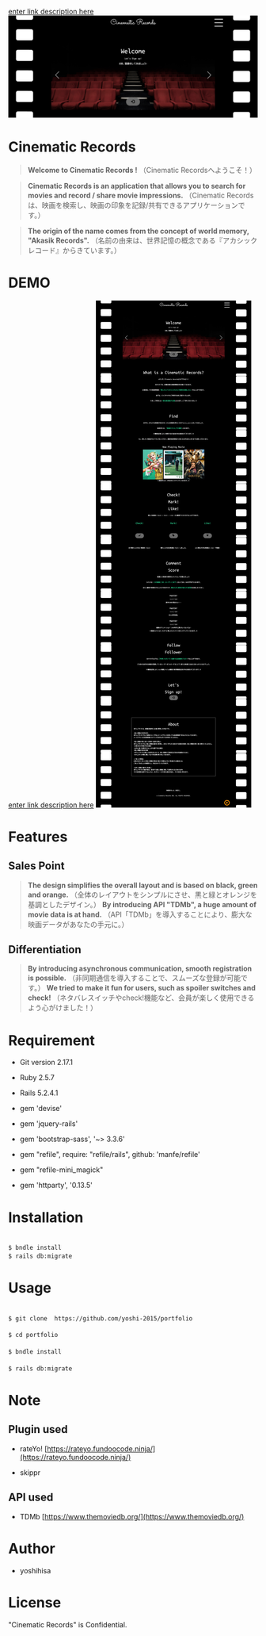 [enter link description here](http://18.178.195.230/)
![DEMO](https://github.com/yoshi-2015/portfolio/blob/master/app/assets/images/DEMO.png)

# Cinematic Records

> **Welcome to Cinematic Records !** 
> （Cinematic Recordsへようこそ！）

> **Cinematic Records is an application that allows you to search for movies and record / share movie impressions.** 
> （Cinematic Recordsは、映画を検索し、映画の印象を記録/共有できるアプリケーションです。）

> **The origin of the name comes from the concept of world memory, "Akasik Records".**
> （名前の由来は、世界記憶の概念である『アカシックレコード』からきています。）

# DEMO

[enter link description here](http://18.178.195.230/)
![DEMO2](https://github.com/yoshi-2015/portfolio/blob/master/app/assets/images/DEMO2.png)


# Features

>   

## **Sales Point**

>    **The design simplifies the overall layout and is based on black, green and orange.**
>   （全体のレイアウトをシンプルにさせ、黒と緑とオレンジを基調としたデザイン。）
>   **By introducing API "TDMb", a huge amount of movie data is at hand.**
>   （API「TDMb」を導入することにより、膨大な映画データがあなたの手元に。）

## **Differentiation**

>    **By introducing asynchronous communication, smooth registration is possible.**
>   （非同期通信を導入することで、スムーズな登録が可能です。）
>   **We tried to make it fun for users, such as spoiler switches and check!**
>   （ネタバレスイッチやcheck!機能など、会員が楽しく使用できるよう心がけました！）

# Requirement

*  Git version 2.17.1

*  Ruby 2.5.7
*  Rails 5.2.4.1
*  gem 'devise'
* gem 'jquery-rails'
* gem 'bootstrap-sass', '~> 3.3.6'
* gem "refile", require: "refile/rails", github: 'manfe/refile'
* gem "refile-mini_magick"
* gem 'httparty', '0.13.5'



# Installation

```bash

$ bndle install
$ rails db:migrate

```

# Usage

```bash

$ git clone  https://github.com/yoshi-2015/portfolio

$ cd portfolio

$ bndle install

$ rails db:migrate

```

# Note

## Plugin used

 - rateYo! [https://rateyo.fundoocode.ninja/](https://rateyo.fundoocode.ninja/)
 
 - skippr
 
 ##   API used

 - TDMb [https://www.themoviedb.org/](https://www.themoviedb.org/)
 

# Author

*  yoshihisa
# License

"Cinematic Records"  is  Confidential.
